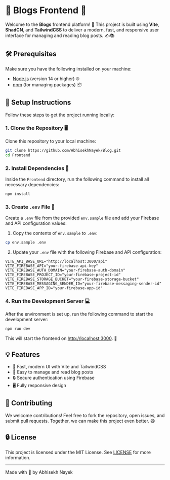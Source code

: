 # 🌟 Blogs Frontend 🌟

Welcome to the **Blogs** frontend platform! 🚀 This project is built using **Vite**, **ShadCN**, and **TailwindCSS** to deliver a modern, fast, and responsive user interface for managing and reading blog posts. ✍️📚

## 🛠️ Prerequisites

Make sure you have the following installed on your machine:

- [Node.js](https://nodejs.org/) (version 14 or higher) 🌐
- [npm](https://www.npmjs.com/) (for managing packages) 📦

## 🚀 Setup Instructions

Follow these steps to get the project running locally:

### 1. Clone the Repository 🖥️

Clone this repository to your local machine:

```bash
git clone https://github.com/AbhisekhNayek/Blog.git
cd Frontend
```

### 2. Install Dependencies 🔧

Inside the `Frontend` directory, run the following command to install all necessary dependencies:

```bash
npm install
```

### 3. Create `.env` File 🔑

Create a `.env` file from the provided `env.sample` file and add your Firebase and API configuration values:

1. Copy the contents of `env.sample` to `.env`:

```bash
cp env.sample .env
```

2. Update your `.env` file with the following Firebase and API configuration:

```env
VITE_API_BASE_URL="http://localhost:3000/api"  
VITE_FIREBASE_API="your-firebase-api-key"    
VITE_FIREBASE_AUTH_DOMAIN="your-firebase-auth-domain" 
VITE_FIREBASE_PROJECT_ID="your-firebase-project-id"    
VITE_FIREBASE_STORAGE_BUCKET="your-firebase-storage-bucket"  
VITE_FIREBASE_MESSAGING_SENDER_ID="your-firebase-messaging-sender-id"  
VITE_FIREBASE_APP_ID="your-firebase-app-id"    
```

### 4. Run the Development Server 💻

After the environment is set up, run the following command to start the development server:

```bash
npm run dev
```

This will start the frontend on [http://localhost:3000](http://localhost:5173). 🎉


## 💡 Features

- 🚀 Fast, modern UI with Vite and TailwindCSS
- 📝 Easy to manage and read blog posts
- 🔒 Secure authentication using Firebase
- 🖥️ Fully responsive design

## 📢 Contributing

We welcome contributions! Feel free to fork the repository, open issues, and submit pull requests. Together, we can make this project even better. 😄

## 🔒 License

This project is licensed under the MIT License. See [LICENSE](LICENSE) for more information.

---

Made with 💙 by Abhisekh Nayek